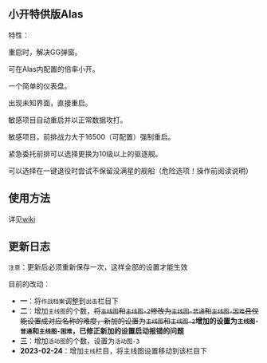 ## 小开特供版Alas

特性：

重启时，解决GG弹窗。

可在Alas内配置的倍率小开。

一个简单的仪表盘。

出现未知界面，直接重启。

敏感项目自动重启并以正常数据攻打。

敏感项目，前排战力大于16500（可配置）强制重启。

紧急委托前排可以选择更换为10级以上的驱逐舰。

可以选择在一键退役时尝试不保留没满星的舰船（危险选项！操作前阅读说明）

## 使用方法
详见[wiki](https://github.com/MengNianxiaoyao/AzurLaneAutoScript/wiki)

## 更新日志

`注意`：更新后必须重新保存一次，这样全部的设置才能生效

目前的改动：

- **一**：将`作战档案`调整到`出击`栏目下
- **二**：增加`主线图`的个数，~~将`主线图`和`主线图-2`修改为`主线图-普通`和`主线图-困难`且仅能设置成对应名称的难度，新加的设置为`主线图`和`主线图-2`~~**增加的设置为`主线图-普通`和`主线图-困难`，已修正新加的设置启动报错的问题**
- **三**：增加`活动图`的个数，设置为`活动图-3`
- **2023-02-24**：增加`主线`栏目，将主线图设置移动到该栏目下